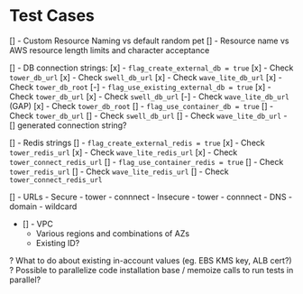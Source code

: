 # Test Cases

[] - Custom Resource Naming vs default random pet
[] - Resource name vs AWS resource length limits and character acceptance

[] - DB connection strings:
    [x] - `flag_create_external_db = true`
        [x] - Check `tower_db_url`
        [x] - Check `swell_db_url`
        [x] - Check `wave_lite_db_url`
        [x] - Check `tower_db_root`
    [-] - `flag_use_existing_external_db = true`
        [x] - Check `tower_db_url`
        [x] - Check `swell_db_url`
        [-] - Check `wave_lite_db_url` (GAP)
        [x] - Check `tower_db_root`
    [] - `flag_use_container_db = true`
        [] - Check `tower_db_url`
        [] - Check `swell_db_url`
        [] - Check `wave_lite_db_url`
    - [] generated connection string?

[] - Redis strings
    [] - `flag_create_external_redis = true`
        [x] - Check `tower_redis_url`
        [x] - Check `wave_lite_redis_url`
        [x] - Check `tower_connect_redis_url`
    [] - `flag_use_container_redis = true`
        [] - Check `tower_redis_url`
        [] - Check `wave_lite_redis_url`
        [] - Check `tower_connect_redis_url`

[] - URLs
    - Secure
        - tower
        - connnect
    - Insecure
        - tower
        - connnect
    - DNS
        - domain
        - wildcard


- [] - VPC
    - Various regions and combinations of AZs
    - Existing ID?

? What to do about existing in-account values (eg. EBS KMS key, ALB cert?)
? Possible to parallelize code installation base / memoize calls to run tests in parallel?
